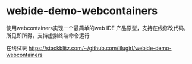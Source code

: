 # webide-demo-webcontainers
使用webcontainers实现一个最简单的web IDE 产品原型，支持在线修改代码，所见即所得，支持虚拟终端命令运行

在线试玩 https://stackblitz.com/~/github.com/lilugirl/webide-demo-webcontainers
